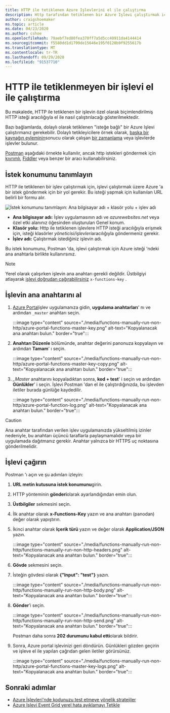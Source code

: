 ```yaml
---
title: HTTP ile tetiklenen Azure Işlevlerini el ile çalıştırma
description: Http tarafından tetiklenen bir Azure Işlevi çalıştırmak için HTTP isteği kullanma
author: craigshoemaker
ms.topic: article
ms.date: 04/23/2020
ms.author: cshoe
ms.openlocfilehash: 79aebf7ed80fea370ff7a5d5cc40911da4144414
ms.sourcegitcommit: f5580dd1d1799de15646e195f0120b9f9255617b
ms.translationtype: MT
ms.contentlocale: tr-TR
ms.lasthandoff: 09/29/2020
ms.locfileid: "91537710"
---
```

# <a name="manually-run-a-non-http-triggered-function"></a>HTTP ile tetiklenmeyen bir işlevi el ile çalıştırma

Bu makalede, HTTP ile tetiklenen bir işlevin özel olarak biçimlendirilmiş HTTP isteği aracılığıyla el ile nasıl çalıştırılacağı gösterilmektedir.

Bazı bağlamlarda, dolaylı olarak tetiklenen "isteğe bağlı" bir Azure Işlevi çalıştırmanız gerekebilir.  Dolaylı tetikleyicilere örnek olarak, [başka bir kaynağın eyleminin](./functions-create-storage-blob-triggered-function.md)sonucu olarak çalışan [bir zamanlama](./functions-create-scheduled-function.md) veya işlevlerde işlevler bulunur. 

[Postman](https://www.getpostman.com/) aşağıdaki örnekte kullanılır, ancak http istekleri göndermek için [kıvrımlı](https://curl.haxx.se/), [Fiddler](https://www.telerik.com/fiddler) veya benzer bir aracı kullanabilirsiniz.

## <a name="define-the-request-location"></a>İstek konumunu tanımlayın

HTTP ile tetiklenen bir işlev çalıştırmak için, işlevi çalıştırmak üzere Azure 'a bir istek göndermek için bir yol gerekir. Bu isteği yapmak için kullanılan URL belirli bir formu alır.

![İstek konumunu tanımlayın: Ana bilgisayar adı + klasör yolu + işlev adı](./media/functions-manually-run-non-http/azure-functions-admin-url-anatomy.png)

- **Ana bilgisayar adı:** İşlev uygulamasının adı ve *azurewebsites.net* veya özel etki alanınız öğesinden oluşturulan Genel konum.
- **Klasör yolu:** Http ile tetiklenen işlevlere HTTP isteği aracılığıyla erişmek için, isteği klasörler *yöneticisi/işlevleri*aracılığıyla göndermeniz gerekir.
- **İşlev adı:** Çalıştırmak istediğiniz işlevin adı.

Bu istek konumunu, Postman 'da, işlevi çalıştırmak için Azure isteği 'ndeki ana anahtarla birlikte kullanırsınız.

> [!NOTE]
> Yerel olarak çalışırken işlevin ana anahtarı gerekli değildir. Üstbilgiyi atlayarak [işlevi doğrudan çağırabilirsiniz](#call-the-function) `x-functions-key` .

## <a name="get-the-functions-master-key"></a>İşlevin ana anahtarını al

1. [Azure Portal](https://portal.azure.com)işlev uygulamanıza gidin, **uygulama anahtarları**' nı ve ardından `_master` anahtarı seçin. 

    :::image type="content" source="./media/functions-manually-run-non-http/azure-portal-functions-master-key.png" alt-text="Kopyalanacak ana anahtarı bulun." border="true":::

1. **Anahtarı Düzenle** bölümünde, anahtar değerini panonuza kopyalayın ve ardından **Tamam**' ı seçin.

    :::image type="content" source="./media/functions-manually-run-non-http/azure-portal-functions-master-key-copy.png" alt-text="Kopyalanacak ana anahtarı bulun." border="true":::

1. *_Master* anahtarını kopyaladıktan sonra, **kod + test**' i seçin ve ardından **Günlükler**' i seçin. İşlevi Postman 'dan el ile çalıştırdığınızda, bu işlevden iletiler burada günlüğe kaydedilir.

    :::image type="content" source="./media/functions-manually-run-non-http/azure-portal-function-log.png" alt-text="Kopyalanacak ana anahtarı bulun." border="true":::

> [!CAUTION]  
> Ana anahtar tarafından verilen işlev uygulamanızda yükseltilmiş izinler nedeniyle, bu anahtarı üçüncü taraflarla paylaşmamalıdır veya bir uygulamada dağıtmanız gerekir. Anahtar yalnızca bir HTTPS uç noktasına gönderilmelidir.

## <a name="call-the-function"></a>İşlevi çağırın

Postman 'ı açın ve şu adımları izleyin:

1. **URL metin kutusuna istek konumunu**girin.
1. HTTP yönteminin **gönderi**olarak ayarlandığından emin olun.
1. **Üstbilgiler** sekmesini seçin.
1. İlk anahtar olarak **x-Functions-Key** yazın ve ana anahtarı (panodan) değer olarak yapıştırın.
1. İkinci anahtar olarak **Içerik türü** yazın ve değer olarak **Application/JSON** yazın.

    :::image type="content" source="./media/functions-manually-run-non-http/functions-manually-run-non-http-headers.png" alt-text="Kopyalanacak ana anahtarı bulun." border="true":::

1. **Gövde** sekmesini seçin.
1. İsteğin gövdesi olarak **{"Input": "test"}** yazın.

    :::image type="content" source="./media/functions-manually-run-non-http/functions-manually-run-non-http-body.png" alt-text="Kopyalanacak ana anahtarı bulun." border="true":::

1. **Gönder**’i seçin.
        
    :::image type="content" source="./media/functions-manually-run-non-http/functions-manually-run-non-http-send.png" alt-text="Kopyalanacak ana anahtarı bulun." border="true":::

    Postman daha sonra **202 durumunu kabul etti**olarak bildirir.

1. Sonra, Azure portal işlevinizi geri döndürün. Günlükleri gözden geçirin ve işleve el ile yapılan çağrıdan gelen iletiler görürsünüz.

    :::image type="content" source="./media/functions-manually-run-non-http/azure-portal-functions-master-key-logs.png" alt-text="Kopyalanacak ana anahtarı bulun." border="true":::

## <a name="next-steps"></a>Sonraki adımlar

- [Azure İşlevleri'nde kodunuzu test etmeye yönelik stratejiler](./functions-test-a-function.md)
- [Azure Işlevi Event Grid yerel hata ayıklamayı Tetikle](./functions-debug-event-grid-trigger-local.md)
